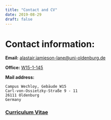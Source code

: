 ```yaml
---
title: "Contact and CV"
date: 2019-08-29
draft: false
--- 
```


# Contact information:

**Email:** [alastair.jamieson-lane@uni-oldenburg.de](mailto:alastair.jamieson-lane@uni-oldenburg.de)

**Office:** [W15-1-145](https://www.google.com/maps/place/ICBM/@53.1527928,8.1670558,15z/data=!4m5!3m4!1s0x0:0x2a6337650c21d5b2!8m2!3d53.1527928!4d8.1670558)

**Mail address:**

	Campus Wechloy, Gebäude W15
	Carl-von-Ossietzky-Straße 9 - 11
	26111 Oldenburg
	Germany


### [Curriculum Vitae](/PastPapers/CV_Alastair_JL.pdf)

